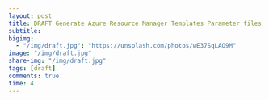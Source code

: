 ```yaml
---
layout: post
title: DRAFT Generate Azure Resource Manager Templates Parameter files using PowerShell 
subtitle:
bigimg: 
  - "/img/draft.jpg": "https://unsplash.com/photos/wE37SqLAO9M"
image: "/img/draft.jpg"
share-img: "/img/draft.jpg"
tags: [draft]
comments: true
time: 4
---
```

